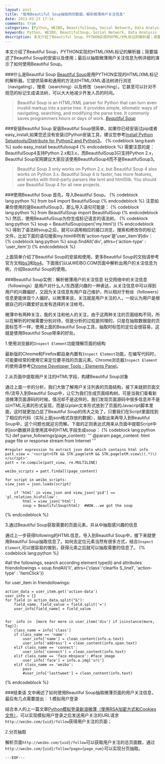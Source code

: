 ```yaml
---
layout: post
title: "使用Beautiful Soup抽取网页数据，解析微薄用户关注信息"
date: 2013-03-23 17:14
comments: true
categories: [Python, WEIBO, BeautifulSoup, Social Network, Data Analysis]
keywords: Python, WEIBO, BeautifulSoup, Social Network, Data Analysis
description: 本文介绍了Beautiful Soup，PYTHON实现的HTML/XML标记的解析器；简要描述了Beautiful Soup的安装以及使用；最后以抽取微薄用户关注信息为例详细的演示了如何使用Beautiful Soup。
---
```


本文介绍了Beautiful Soup，PYTHON实现的HTML/XML标记的解析器；简要描述了Beautiful Soup的安装以及使用；最后以抽取微薄用户关注信息为例详细的演示了如何使用Beautiful Soup。

###什么是Beautiful Soup
[Beautiful Soup][bs4]是用PYTHON实现的HTML/XML标记的解析器。它提供简单和通用的方法对HTML/XML语法树进行浏览（navigating），搜索（searching）以及修改（searching）。它甚至可以针对不规范的标记生成语法树，可以大大地减少开发人员的时间。

> Beautiful Soup is an HTML/XML parser for Python that can turn even invalid markup into a parse tree. It provides simple, idiomatic ways of navigating, searching, and modifying the parse tree. It commonly saves programmers hours or days of work. <cite>[Beautiful Soup][bs3]</cite>

###安装Beautiful Soup
安装Beautiful Soup很简单，如果你已经安装过pip或者easy_install,如果您还没有安装过Python安装工具，建议您参考[Install Python Setuptools/Distribute for Python2 and Python3][easy_install]。
{% codeblock  lang:bash %}
sudo easy_install beautifulsoup4
{% endcodeblock %}
需要注意的是：BeautifulSoup4支持Python 2.x和3.x，而BeautifulSoup3只支持Python 2.x，Beautiful Soup官网建议大家应该使用BeautifulSoup4而不是BeautifulSoup3。

> Beautiful Soup 3 only works on Python 2.x, but Beautiful Soup 4 also works on Python 3.x. Beautiful Soup 4 is faster, has more features, and works with third-party parsers like lxml and html5lib. You should use Beautiful Soup 4 for all new projects.

###使用Beautiful Soup
首先，导入Beautiful Soup。
{% codeblock  lang:python %}
from bs4 import BeautifulSoup
{% endcodeblock %}
注意如果你使用的是BeautifulSoup3，那么导入语句可能是：
{% codeblock  lang:python %}
from BeautifulSoup import BeautifulSoup
{% endcodeblock %}
然后，使用BeautifulSoup为你生成标记语言的语法树。
{% codeblock  lang:python %}
soup = BeautifulSoup(open('my.html'))
{% endcodeblock %}
得到了语法树soup之后，就可以调用相应的接口浏览，搜索和修改你的标记文件。比如下面的语句搜索my.html中所有'action-type'是'user_item'的div：
{% codeblock  lang:python %}
soup.findAll('div', attrs={'action-type' : 'user_item'})
{% endcodeblock %}

上面简单介绍了Beautiful Soup的安装和使用，更多Beautiful Soup的文档请参考官方文档[bs3][]和[bs4][]。下面我们以从WEIBO.COM页面中解析出用户的关注信息为例，介绍Beautiful Soup的使用。

###Beautiful Soup实例：解析微薄用户的关注信息
社交网络中的关注信息（followings）是用户对什么人/东西感兴趣的一种表达，从关注信息中可以得到用户的兴趣偏好，又因为关注信息有用户自己维护，所以相对于粉丝（followers）信息更能体现个人偏好。以微薄来说，关注就是用户关注的人，一般认为用户是根据自己的兴趣爱好出发有选择的关注帐号。

微薄中有两种关注，我的关注和他人的关注，由于这两种关注的页面结构不同，所以在解析的时候需要分别对待，但是分析的过程是同理的，只是在抽取数据是的页面标签不一样，使用上面的Beautiful Soup工具，抽取时标签的定位会很容易，这就是使用Beautiful Soup带来的好处。

1.使用浏览器的`Inspect Element`功能理解页面的结构

最新版的Chrome和Firefox都自身内置有`Inspect Element`功能，在编写代码时，可能要经常的使用它来定位要寻找的页面元素。Chrome浏览器`Inspect Element`的使用请参考[Chrome Developer Tools - Elements Panel][chrome-inspect-element]。
<!-- more -->
2.从页面中提取用户关注的HTML字段，构建Beautiful Soup对象

通过上面一步的分析，我们大致了解用户关注列表的页面结构，接下来就把页面文件/流导入到Beautiful Soup中，让它为我们生成页面结构树。可是当我们查看新浪微薄页面源码的时候，情况却不是这样的，我们发现页面源码中很多信息并不是以HTML元素的形式呈现，而是以plain文本形式放到了页面的Javacript脚本里面，这时就更加凸显了Beautiful Soup的伟大之处了，只要我们在Script里面找到了相应的代码（实际上是json格式存放的数据），抽取出来再导入到Beautiful Soup中，这个问题也就迎刃而解。下面的正则表达式用来从页面中提取Script中的json数据并且使用其中的HTML字段生成soup：
	{% codeblock  lang:python %}
def parse_followings(page_content):
    '''
    @param page_content: html page file or response stream from Internet
    '''

    #reguler expression to extract json data which contains html info
    patt_view = '<script>STK && STK.pageletM && STK.pageletM.view\((.*)\)</script>'
    patt = re.compile(patt_view, re.MULTILINE)
   
    weibo_scripts = patt.findall(page_content)
    
    for script in weibo_scripts: 
	view_json = json.loads(script)
        
        if 'html' in view_json and view_json['pid'] == 'pl_relation_hisFollow':
            html = view_json['html']
            soup = BeautifulSoup(html)	#WOW...we got the soup
		
{% endcodeblock %}

3.通过Beautiful Soup获取需要的页面元素，并从中抽取感兴趣的信息

通过上一步获得following的HTML信息，导入到Beautiful Soup中，接下来就使用Beautiful Soup抽取信息了。如何去定位元素当然有很多方式，结合`Inspect Element`,可以很容易的做到，获得元素之后就可以抽取需要的信息了。
	{% codeblock  lang:python %}
	
#all the followings, search according element type(li) and attributes
friendollowings = soup.findAll('li', attrs={'class':'clearfix S_line1', 'action-type' : 'itemClick'})

for user_item in friendollowings:
    
    action_data = user_item.get('action-data')
    user_info = {}
    for field in action_data.split("&"):
        field_name, field_value = field.split('=')
        user_info[field_name] = field_value
    
    
    for  info in  [more for more in user_item('div') if isinstance(more, Tag)]:
        class_name = info['class']
        if class_name == 'name':
            user_info['name'] = clean_content(info.a.text)
            user_info['address'] = clean_content(info.span.text)
        elif class_name == 'connect':
            user_info['connect'] = clean_content(info.text)
        elif class_name == 'face mbspace': #face image
            user_info['face'] = info.a.img['src']
        elif class_name == 'weibo':
            pass
            #user_info['lasttweet'] = clean_content(info.text)
    
{% endcodeblock %}

###结束语
文中阐述了如何使用Beautiful Soup抽取微薄页面的用户关注信息，最后有几点需要提出：
1.模拟用户登录

结合本人的上一篇文章[Python模拟登录新浪微薄（使用RSA加密方式和Cookies文件）][weibo-login]，可以实现模拟用户登录之后发送用户关注的URL请求`http://weibo.com/{uid}/follow`获得用户关注的页面；

2.分页抽取

解析页面`http://weibo.com/{uid}/follow`可以获取用户关注的总页面数，通过`http://weibo.com/{uid}/follow?page={page_num}`可以实现分页抽取。

`---EOF---`


<!-- PUT reference-style links below-->
[bs3]: http://www.crummy.com/software/BeautifulSoup/bs3/documentation.html
[bs4]: http://www.crummy.com/software/BeautifulSoup/
[easy_install]: /blog/2012/08/12/install-python-setuptools-slash-distribute-for-both-python2-and-python3/
[kaifulee_followings]: /images/kaifulee_followings.png
[chrome-inspect-element]: https://developers.google.com/chrome-developer-tools/docs/elements
[weibo-login]: /blog/2013/03/18/sina-weibo-login-simulator-in-python/




